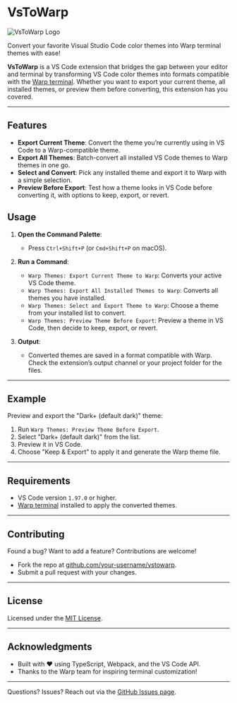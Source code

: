 # VsToWarp

![VsToWarp Logo](https://via.placeholder.com/150.png?text=VsToWarp) <!-- Replace with your logo URL once uploaded -->

Convert your favorite Visual Studio Code color themes into Warp terminal themes with ease!

**VsToWarp** is a VS Code extension that bridges the gap between your editor and terminal by transforming VS Code color themes into formats compatible with the [Warp terminal](https://www.warp.dev/). Whether you want to export your current theme, all installed themes, or preview them before converting, this extension has you covered.

---

## Features

- **Export Current Theme**: Convert the theme you’re currently using in VS Code to a Warp-compatible theme.
- **Export All Themes**: Batch-convert all installed VS Code themes to Warp themes in one go.
- **Select and Convert**: Pick any installed theme and export it to Warp with a simple selection.
- **Preview Before Export**: Test how a theme looks in VS Code before converting it, with options to keep, export, or revert.


## Usage

1. **Open the Command Palette**:
   - Press `Ctrl+Shift+P` (or `Cmd+Shift+P` on macOS).

2. **Run a Command**:
   - `Warp Themes: Export Current Theme to Warp`: Converts your active VS Code theme.
   - `Warp Themes: Export All Installed Themes to Warp`: Converts all themes you have installed.
   - `Warp Themes: Select and Export Theme to Warp`: Choose a theme from your installed list to convert.
   - `Warp Themes: Preview Theme Before Export`: Preview a theme in VS Code, then decide to keep, export, or revert.

3. **Output**:
   - Converted themes are saved in a format compatible with Warp. Check the extension’s output channel or your project folder for the files.

---

## Example

Preview and export the "Dark+ (default dark)" theme:

1. Run `Warp Themes: Preview Theme Before Export`.
2. Select "Dark+ (default dark)" from the list.
3. Preview it in VS Code.
4. Choose "Keep & Export" to apply it and generate the Warp theme file.

---

## Requirements

- VS Code version `1.97.0` or higher.
- [Warp terminal](https://www.warp.dev/) installed to apply the converted themes.

---

## Contributing

Found a bug? Want to add a feature? Contributions are welcome!
- Fork the repo at [github.com/your-username/vstowarp](https://github.com/Vedant-Panchal/vstowarp).
- Submit a pull request with your changes.

---

## License

Licensed under the [MIT License](LICENSE).

---

## Acknowledgments

- Built with ❤️ using TypeScript, Webpack, and the VS Code API.
- Thanks to the Warp team for inspiring terminal customization!

---

Questions? Issues? Reach out via the [GitHub Issues page](https://github.com/Vedant-Panchal/vstowarp/issues).